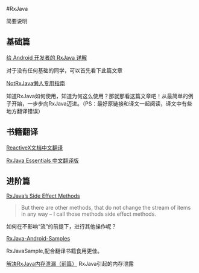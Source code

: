 #RxJava

简要说明

## 基础篇
[给 Android 开发者的 RxJava 详解](http://gank.io/post/560e15be2dca930e00da1083)

对于没有任何基础的同学，可以首先看下此篇文章

[NotRxJava懒人专用指南](http://www.devtf.cn/?p=323)

知道RxJava如何使用，知道为何这么使用？那就那看这篇文章吧！从最简单的例子开始，一步步向RxJava迈进。（PS：最好原链接和译文一起阅读，译文中有些地方翻译错误）

## 书籍翻译

[ReactiveX文档中文翻译](https://mcxiaoke.gitbooks.io/rxdocs/content/Intro.html)

[RxJava Essentials 中文翻译版](http://rxjava.yuxingxin.com/index.html)


## 进阶篇

[RxJava’s Side Effect Methods](http://www.grokkingandroid.com/rxjavas-side-effect-methods/)

> But there are other methods, that do not change the stream of items in any way – I call those methods side effect methods.

如何在不影响“流”的前提下，进行其他操作呢？


[RxJava-Android-Samples](https://github.com/kaushikgopal/RxJava-Android-Samples)

RxJavaSample,配合翻译书籍食用更佳。

[ 解决RxJava内存泄漏（前篇）](http://blog.csdn.net/mq2553299/article/details/78927617)
RxJava引起的内存泄露

